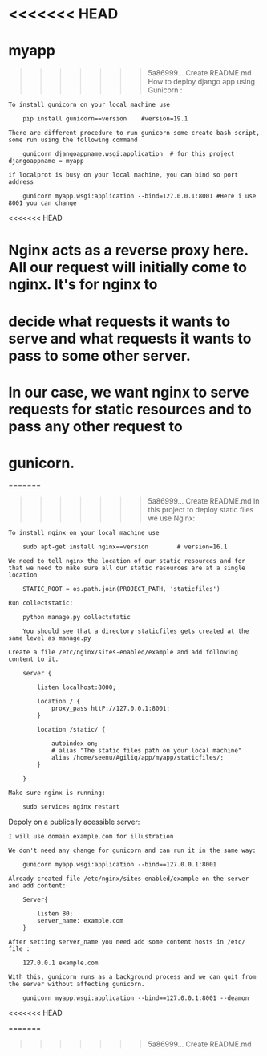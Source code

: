 <<<<<<< HEAD
=======
myapp
=====
>>>>>>> 5a86999... Create README.md
How to deploy django app using Gunicorn :

	To install gunicorn on your local machine use 

		pip install gunicorn==version    #version=19.1

	There are different procedure to run gunicorn some create bash script, some run using the following command 

		gunicorn djangoappname.wsgi:application  # for this project djangoappname = myapp

	if localprot is busy on your local machine, you can bind so port address

	    gunicorn myapp.wsgi:application --bind=127.0.0.1:8001 #Here i use 8001 you can change


<<<<<<< HEAD
# Nginx acts as a reverse proxy here. All our request will initially come to nginx. It's for nginx to 
# decide what requests it wants to serve and what requests it wants to pass to some other server.
# In our case, we want nginx to serve requests for static resources and to pass any other request to 
# gunicorn.

=======
>>>>>>> 5a86999... Create README.md
In this project to deploy static files we use Nginx:

    To install nginx on your local machine use

		sudo apt-get install nginx==version        # version=16.1

	We need to tell nginx the location of our static resources and for that we need to make sure all our static resources are at a single location

		STATIC_ROOT = os.path.join(PROJECT_PATH, 'staticfiles')

	Run collectstatic:

		python manage.py collectstatic

		You should see that a directory staticfiles gets created at the same level as manage.py

	Create a file /etc/nginx/sites-enabled/example and add following content to it.

		server {
			
			listen localhost:8000;

			location / {
				proxy_pass httP://127.0.0.1:8001;
			}

			location /static/ {

				autoindex on;
				# alias "The static files path on your local machine"
				alias /home/seenu/Agiliq/app/myapp/staticfiles/;
			}

		}

	Make sure nginx is running:

		sudo services nginx restart


Depoly on a publically acessible server:

	I will use domain example.com for illustration

	We don't need any change for gunicorn and can run it in the same way:

		gunicorn myapp.wsgi:application --bind==127.0.0.1:8001

	Already created file /etc/nginx/sites-enabled/example on the server and add content:

		Server{

			listen 80;
			server_name: example.com
		}

	After setting server_name you need add some content hosts in /etc/ file :

		127.0.0.1 example.com

	With this, gunicorn runs as a background process and we can quit from the server without affecting gunicorn.

		gunicorn myapp.wsgi:application --bind==127.0.0.1:8001 --deamon
<<<<<<< HEAD


<!-- How to deploy django app on heroku :
 
 	To interact with heroku command line install following 
 
 	pip install heroku-toolbelt
 
 	pip install django-toolbelt 
 
 	pip freeze > requirments/heroku.txt
 
 	ssh-keygen -t rsa
 
 	heroku login 
 
 	foreman start
 
 	heroku keys
     
     heroku keys:add
 
 	heroku create myapp 
     
     heroku apps:create mydjapp
 
     heroku unlock --app myapp
 
     heroku list
 
 	git remote add heroku git@heroku.com:mydjapp.git
     
     git remote -v
 
     reuirements.txt file should be in manage.py folder
 
     heroku logs -t 
      
 	heroku run python manage.py syncdb
 
 	heroku ps:scale web=1
  
 	heroku config:set DJANGO_SETTINGS_MODULE=myapp.config.settings_heroku
  --> 



=======
>>>>>>> 5a86999... Create README.md
